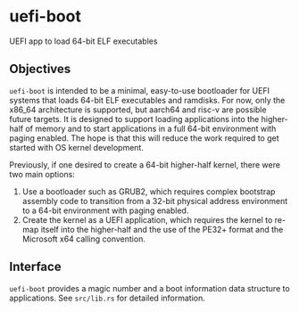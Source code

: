 # uefi-boot
UEFI app to load 64-bit ELF executables

## Objectives
`uefi-boot` is intended to be a minimal, easy-to-use bootloader for UEFI systems that loads 64-bit ELF executables and ramdisks. For now, only the x86_64 architecture is supported, but aarch64 and risc-v are possible future targets. It is designed to support loading applications into the higher-half of memory and to start applications in a full 64-bit environment with paging enabled. The hope is that this will reduce the work required to get started with OS kernel development.

Previously, if one desired to create a 64-bit higher-half kernel, there were two main options:
1. Use a bootloader such as GRUB2, which requires complex bootstrap assembly code to transition from a 32-bit physical address environment to a 64-bit environment with paging enabled.
2. Create the kernel as a UEFI application, which requires the kernel to re-map itself into the higher-half and the use of the PE32+ format and the Microsoft x64 calling convention.

## Interface
`uefi-boot` provides a magic number and a boot information data structure to applications. See `src/lib.rs` for detailed information.

